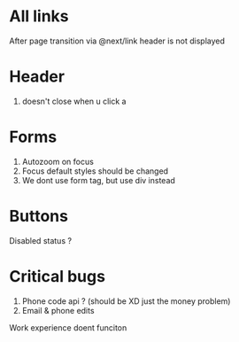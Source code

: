 # All links

After page transition via @next/link header is not displayed

# Header

1.  <MobileMenu/> doesn't close when u click a <Link/>

# Forms

1. Autozoom on focus
2. Focus default styles should be changed
3. We dont use form tag, but use div instead

# Buttons

Disabled status ?

# Critical bugs

1. Phone code api ? (should be XD just the money problem)
2. Email & phone edits

Work experience doent funciton
